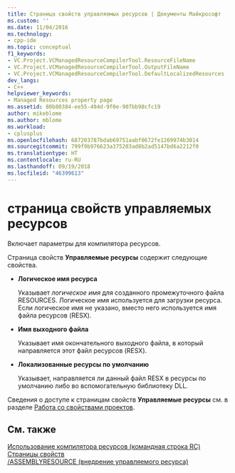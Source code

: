 ```yaml
---
title: Страница свойств управляемых ресурсов | Документы Майкрософт
ms.custom: ''
ms.date: 11/04/2016
ms.technology:
- cpp-ide
ms.topic: conceptual
f1_keywords:
- VC.Project.VCManagedResourceCompilerTool.ResourceFileName
- VC.Project.VCManagedResourceCompilerTool.OutputFileName
- VC.Project.VCManagedResourceCompilerTool.DefaultLocalizedResources
dev_langs:
- C++
helpviewer_keywords:
- Managed Resources property page
ms.assetid: 80b80384-ee55-494d-9f0e-907bb98cfc19
author: mikeblome
ms.author: mblome
ms.workload:
- cplusplus
ms.openlocfilehash: 687203787bdab69751aabf0672fe1269974b3014
ms.sourcegitcommit: 799f9b976623a375203ad8b2ad5147bd6a2212f0
ms.translationtype: HT
ms.contentlocale: ru-RU
ms.lasthandoff: 09/19/2018
ms.locfileid: "46399613"
---
```

# <a name="managed-resources-property-page"></a>страница свойств управляемых ресурсов

Включает параметры для компилятора ресурсов.

Страница свойств **Управляемые ресурсы** содержит следующие свойства.

- **Логическое имя ресурса**

   Указывает *логическое имя* для созданного промежуточного файла RESOURCES. Логическое имя используется для загрузки ресурса. Если логическое имя не указано, вместо него используется имя файла ресурсов (RESX).

- **Имя выходного файла**

   Указывает имя окончательного выходного файла, в который направляется этот файл ресурсов (RESX).

- **Локализованные ресурсы по умолчанию**

   Указывает, направляется ли данный файл RESX в ресурсы по умолчанию либо во вспомогательную библиотеку DLL.

Сведения о доступе к страницам свойств **Управляемые ресурсы** см. в разделе [Работа со свойствами проектов](../ide/working-with-project-properties.md).

## <a name="see-also"></a>См. также

[Использование компилятора ресурсов (командная строка RC)](/windows/desktop/menurc/using-rc-the-rc-command-line-)<br>
[Страницы свойств](../ide/property-pages-visual-cpp.md)<br>
[/ASSEMBLYRESOURCE (внедрение управляемого ресурса)](../build/reference/assemblyresource-embed-a-managed-resource.md)